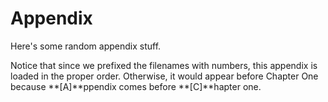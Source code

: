 # Appendix

Here's some random appendix stuff.

Notice that since we prefixed the filenames with numbers, this appendix is loaded in the proper order. Otherwise, it would appear before Chapter One because **[A]**ppendix comes before **[C]**hapter one.
